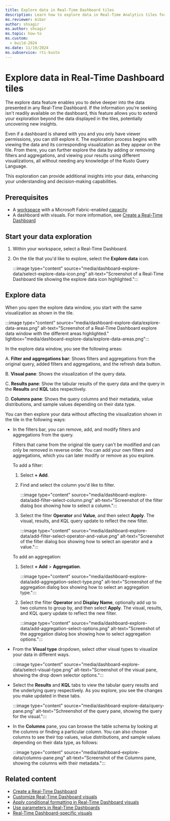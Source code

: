 ```yaml
---
title: Explore data in Real-Time Dashboard tiles
description: Learn how to explore data in Real-Time Analytics tiles for more insights about the information rendered in the visual.
ms.reviewer: mibar
author: shsagir
ms.author: shsagir
ms.topic: how-to
ms.custom:
  - build-2024
ms.date: 11/19/2024
ms.subservice: rti-kusto
---
```

# Explore data in Real-Time Dashboard tiles

The explore data feature enables you to delve deeper into the data presented in any Real-Time Dashboard. If the information you're seeking isn't readily available on the dashboard, this feature allows you to extend your exploration beyond the data displayed in the tiles, potentially uncovering new insights.

Even if a dashboard is shared with you and you only have viewer permissions, you can still explore it. The exploration process begins with viewing the data and its corresponding visualization as they appear on the tile. From there, you can further explore the data by adding or removing filters and aggregations, and viewing your results using different visualizations, all without needing any knowledge of the Kusto Query Language.

This exploration can provide additional insights into your data, enhancing your understanding and decision-making capabilities.

## Prerequisites

* A [workspace](../get-started/create-workspaces.md) with a Microsoft Fabric-enabled [capacity](../enterprise/licenses.md#capacity)
* A dashboard with visuals. For more information, see [Create a Real-Time Dashboard](dashboard-real-time-create.md)

## Start your data exploration

1. Within your workspace, select a Real-Time Dashboard.

1. On the tile that you'd like to explore, select the **Explore data** icon.

    :::image type="content" source="media/dashboard-explore-data/select-explore-data-icon.png" alt-text="Screenshot of a Real-Time Dashboard tile showing the explore data icon highlighted.":::

## Explore data

When you open the explore data window, you start with the same visualization as shown in the tile.

:::image type="content" source="media/dashboard-explore-data/explore-data-areas.png" alt-text="Screenshot of a Real-Time Dashboard explore data window with the different areas highlighted." lightbox="media/dashboard-explore-data/explore-data-areas.png":::

In the explore data window, you see the following areas:

A. **Filter and aggregations bar**: Shows filters and aggregations from the original query, added filters and aggregations, and the refresh data button.

B. **Visual pane**: Shows the visualization of the query data.

C. **Results pane**: Show the tabular results of the query data and the query in the **Results** and **KQL** tabs respectively.

D. **Columns pane**: Shows the query columns and their metadata, value distributions, and sample values depending on their data type.

You can then explore your data without affecting the visualization shown in the tile in the following ways:

* In the filters bar, you can remove, add, and modify filters and aggregations from the query.

    Filters that came from the original tile query can't be modified and can only be removed in reverse order. You can add your own filters and aggregations, which you can later modify or remove as you explore.

    To add a filter:

    1. Select **+ Add**.

    1. Find and select the column you'd like to filter.

        :::image type="content" source="media/dashboard-explore-data/add-filter-select-column.png" alt-text="Screenshot of the filter dialog box showing how to select a column.":::

    1. Select the filter **Operator** and **Value**, and then select **Apply**. The visual, results, and KQL query update to reflect the new filter.

        :::image type="content" source="media/dashboard-explore-data/add-filter-select-operator-and-value.png" alt-text="Screenshot of the filter dialog box showing how to select an operator and a value.":::

    To add an aggregation:

    1. Select **+ Add** > **Aggregation**.

        :::image type="content" source="media/dashboard-explore-data/add-aggregation-select-type.png" alt-text="Screenshot of the aggregation dialog box showing how to select an aggregation type.":::

    1. Select the filter **Operator** and **Display Name**, optionally add up to two columns to group by, and then select **Apply**. The visual, results, and KQL query update to reflect the new filter.

        :::image type="content" source="media/dashboard-explore-data/add-aggregation-select-options.png" alt-text="Screenshot of the aggregation dialog box showing how to select aggregation options.":::

* From the **Visual type** dropdown, select other visual types to visualize your data in different ways.

    :::image type="content" source="media/dashboard-explore-data/select-visual-type.png" alt-text="Screenshot of the visual pane, showing the drop down selector options.":::

* Select the **Results** and **KQL** tabs to view the tabular query results and the underlying query respectively. As you explore, you see the changes you make updated in these tabs.

    :::image type="content" source="media/dashboard-explore-data/query-pane.png" alt-text="Schreenshot of the query pane, showing the query for the visual.":::

* In the **Columns** pane, you can browse the table schema by looking at the columns or finding a particular column. You can also choose columns to see their top values, value distributions, and sample values depending on their data type, as follows:

    :::image type="content" source="media/dashboard-explore-data/columns-pane.png" alt-text="Screenshot of the Columns pane, showing the columns with their metadata.":::

    <!-- // **QUESTION: @MICHAL, @GABI -- TOOK A GUESS HERE THAT IT'S LIKE DATA PROFILE, PLEASE CONFIRM**

    |Type|Statistic|On selection|
    |--|--|--|
    |string|Count of unique values| Top 10 values|
    |numeric|Minimum and maximum values| Top 10 values|
    |datetime|Date range| Top 10 values|
    |dynamic|No specific statistic|Random sampled value|
    |bool|No specific statistic|Count of true and false| -->

## Related content

* [Create a Real-Time Dashboard](dashboard-real-time-create.md)
* [Customize Real-Time Dashboard visuals](dashboard-visuals-customize.md)
* [Apply conditional formatting in Real-Time Dashboard visuals](dashboard-conditional-formatting.md)
* [Use parameters in Real-Time Dashboards](dashboard-parameters.md)
* [Real-Time Dashboard-specific visuals](dashboard-visuals.md)

